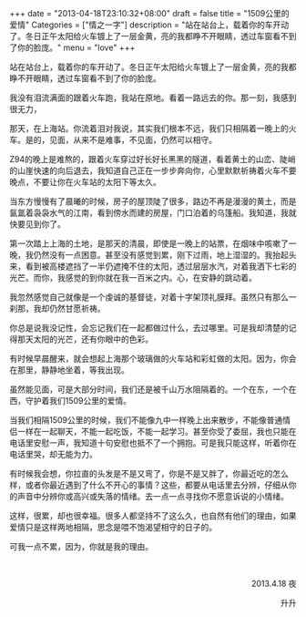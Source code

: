 +++
date = "2013-04-18T23:10:32+08:00"
draft = false
title = "1509公里的爱情"
Categories = ["情之一字"]
description = "站在站台上，载着你的车开动了。冬日正午太阳给火车镀上了一层金黄，亮的我都睁不开眼睛，透过车窗看不到了你的脸庞。"
menu = "love"
+++

站在站台上，载着你的车开动了。冬日正午太阳给火车镀上了一层金黄，亮的我都睁不开眼睛，透过车窗看不到了你的脸庞。

我没有泪流满面的跟着火车跑，我站在原地。看着一路远去的你。那一刻，我感到很无力，

那天，在上海站。你流着泪对我说，其实我们根本不远，我们只相隔着一晚上的火车。是的，见面，从来不是难事，不见面，仍然可以相守。

Z94的晚上是难熬的，跟着火车穿过好长好长黑黑的隧道，看着黄土的山峦、陡峭的山崖快速的向后退去，我知道自己正在一步步奔向你，心里默默祈祷着火车不要晚点，不要让你在火车站的太阳下等太久。

当东方慢慢有了晨曦的时候，房子的屋顶陡了很多，路边不再是漫漫的黄土，而是氤氲着袅袅水气的江南，看到傍水而建的房屋，门口泊着的乌篷船。我知道，我就快要见到你了。

第一次踏上上海的土地，是那天的清晨，即使是一晚上的站票，在烟味中咳嗽了一晚，我仍然没有一点困意。甚至没有感觉到累，刚下过雨，地上湿湿的。我抬起头来，看到被高楼遮挡了一半仍遮掩不住的太阳，透过层层水汽，对着我洒下七彩的光芒。而你，我感觉的到你就在我一百米之内。心，在安静的跳动着。

我忽然感觉自己就像是一个虔诚的基督徒，对着十字架顶礼膜拜。虽然只有那么一刹那，我却仍然甘愿祈祷。

你总是说我没记性，会忘记我们在一起都做过什么，去过哪里。可是我却清楚的记得那天太阳的光芒，还有你眼中的色彩。

有时候早晨醒来，就会想起上海那个玻璃做的火车站和彩虹做的太阳。因为，你会在那里，静静地坐着，等我出现。

虽然能见面，可是大部分时间，我们还是被千山万水阻隔着的。一个在东，一个在西，守护着我们1509公里的爱情。

当我们相隔1509公里的时候，我们不能像九中一样晚上出来散步，不能像普通情侣一样在一起聊天，不能一起吃饭，不能一起学习。甚至你受了委屈，我也只能在电话里安慰一声，我知道十句安慰也抵不了一个拥抱。可是我只能这样，听着你在电话里哭，却无能为力。

有时候我会想，你拉直的头发是不是又弯了，你是不是又胖了，你最近吃的怎么样，或者你最近遇到了什么不开心的事情？这些，都要从电话里去分辨，仔细从你的声音中分辨你或高兴或失落的情绪。去一点一点寻找你不愿意诉说的小情绪。

这样，很累，却也很幸福。很多人都坚持不了这么久，也自然有他们的理由，如果爱情只是这样两地相隔，思念是喂不饱渴望相守的日子的。

可我一点不累，因为，你就是我的理由。

<br/>
<p align="right">2013.4.18 夜</p>
<p align="right">升升</p>
